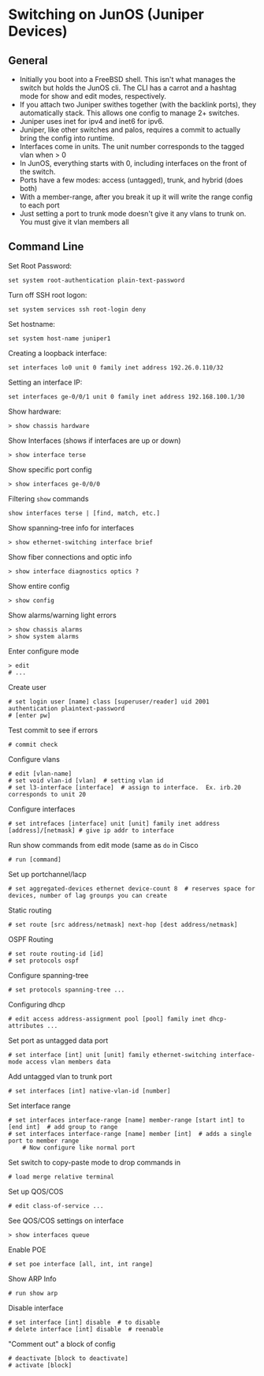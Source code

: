 # Switching on JunOS (Juniper Devices)
## General
- Initially you boot into a FreeBSD shell.  This isn't what manages the switch but holds the JunOS cli.  The CLI has a carrot and a hashtag mode for show and edit modes, respectively.
- If you attach two Juniper swithes together (with the backlink ports), they automatically stack.  This allows one config to manage 2+ switches.
- Juniper uses inet for ipv4 and inet6 for ipv6.
- Juniper, like other switches and palos, requires a commit to actually bring the config into runtime.
- Interfaces come in units.  The unit number corresponds to the tagged vlan when > 0
- In JunOS, everything starts with 0, including interfaces on the front of the switch.
- Ports have a few modes: access (untagged), trunk, and hybrid (does both)
- With a member-range, after you break it up it will write the range config to each port
- Just setting a port to trunk mode doesn't give it any vlans to trunk on.  You must give it vlan members all

## Command Line
Set Root Password:
```
set system root-authentication plain-text-password
```
Turn off SSH root logon:
```
set system services ssh root-login deny
```
Set hostname:
```
set system host-name juniper1
```
Creating a loopback interface:
```
set interfaces lo0 unit 0 family inet address 192.26.0.110/32
```
Setting an interface IP:
```
set interfaces ge-0/0/1 unit 0 family inet address 192.168.100.1/30
```
Show hardware:
```
> show chassis hardware
```
Show Interfaces (shows if interfaces are up or down)
```
> show interface terse
```
Show specific port config
```
> show interfaces ge-0/0/0
```
Filtering ```show``` commands
```
show interfaces terse | [find, match, etc.]
```
Show spanning-tree info for interfaces
```
> show ethernet-switching interface brief
```
Show fiber connections and optic info
```
> show interface diagnostics optics ?
```
Show entire config
```
> show config
```
Show alarms/warning light errors
```
> show chassis alarms
> show system alarms
```
Enter configure mode
```
> edit
# ...
```
Create user
```
# set login user [name] class [superuser/reader] uid 2001 authentication plaintext-password
# [enter pw]
```
Test commit to see if errors
```
# commit check
```
Configure vlans
```
# edit [vlan-name]
# set void vlan-id [vlan]  # setting vlan id
# set l3-interface [interface]  # assign to interface.  Ex. irb.20 corresponds to unit 20
```
Configure interfaces
```
# set intrefaces [interface] unit [unit] family inet address [address]/[netmask] # give ip addr to interface
```
Run show commands from edit mode (same as ```do``` in Cisco
```
# run [command]
```
Set up portchannel/lacp
```
# set aggregated-devices ethernet device-count 8  # reserves space for devices, number of lag grounps you can create
```
Static routing
```
# set route [src address/netmask] next-hop [dest address/netmask]
```
OSPF Routing
```
# set route routing-id [id]
# set protocols ospf
```
Configure spanning-tree
```
# set protocols spanning-tree ...
```
Configuring dhcp
```
# edit access address-assignment pool [pool] family inet dhcp-attributes ...
```
Set port as untagged data port
```
# set interface [int] unit [unit] family ethernet-switching interface-mode access vlan members data
```
Add untagged vlan to trunk port
```
# set interfaces [int] native-vlan-id [number]
```
Set interface range
```
# set interfaces interface-range [name] member-range [start int] to [end int]  # add group to range
# set interfaces interface-range [name] member [int]  # adds a single port to member range
    # Now configure like normal port
```
Set switch to copy-paste mode to drop commands in
```
# load merge relative terminal
```
Set up QOS/COS
```
# edit class-of-service ...
```
See QOS/COS settings on interface
```
> show interfaces queue
```
Enable POE
```
# set poe interface [all, int, int range]
```
Show ARP Info
```
# run show arp
```
Disable interface
```
# set interface [int] disable  # to disable
# delete interface [int] disable  # reenable
```
"Comment out" a block of config
```
# deactivate [block to deactivate]
# activate [block]
```
